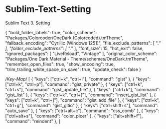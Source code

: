 # Sublim-Text-Setting
Sublim Text 3. Setting

{
	"bold_folder_labels": true,
	"color_scheme": "Packages/Colorcoder/OneDark (Colorcoded).tmTheme",
	"fallback_encoding": "Cyrillic (Windows 1251)",
	"file_exclude_patterns":
	[
		".*"
	],
	"folder_exclude_patterns":
	[
		".*"
	],
	"font_size": 15,
	"hot_exit": false,
	"ignored_packages":
	[
		"LiveReload",
		"Vintage"
	],
	"original_color_scheme": "Packages/One Dark Material - Theme/schemes/OneDark.tmTheme",
	"remember_open_files": true,
	"show_encoding": true,
	"trim_trailing_white_space_on_save": true,
	"update_check": false
}

/*Key-Map*/
[
	{ "keys": ["ctrl+k", "ctrl+i"], "command": "gist" },
	{ "keys": ["ctrl+k", "ctrl+p"], "command": "gist_private" },
	{ "keys": ["ctrl+k", "ctrl+s"], "command": "gist_update_file" },
	{ "keys": ["ctrl+k"], "command": "gist_list" },
	{ "keys": ["ctrl+k", "ctrl+["], "command": "insert_gist_list" },
	{ "keys": ["ctrl+k", "ctrl+]"], "command": "gist_add_file" },
	{ "keys": ["ctrl+k", "ctrl+g"], "command": "gist_gitio" },
	{ "keys": ["ctrl+shift+s"], "command": "auto_save" },
	{ "keys": ["ctrl+alt+c"], "command": "css_comb" },
	{ "keys": ["ctrl+alt+s"], "command": "color_picer" },
	{ "keys": ["alt+shift+f"], "command": "reindent" },
]
